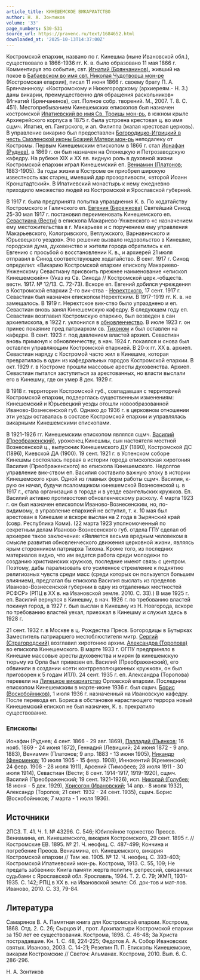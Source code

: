 ```yaml
---
article_title: КИНЕШЕМСКОЕ ВИКАРИАТСТВО
author: Н. А. Зонтиков
volume: '33'
page_numbers: 530-531
source_url: https://pravenc.ru/text/1684652.html
downloaded_at: '2025-10-13T14:37:00Z'
---
```


Костромской епархии, названо по г. Кинешма (ныне Ивановской обл.), существовало в 1866-1936 гг. К. в. было образовано 11 мая 1866 г. Комментируя это событие, свт. [Игнатий (Брянчанинов)](<https://pravenc.ru/text/Игнатий (Брянчанинов).html>), живший на покое в [Бабаевском во имя свт. Николая Чудотворца мон-ре](<https://pravenc.ru/text/Бабаевском во имя свт  Николая Чудотворца мон-ре.html>) (Костромская епархия), писал 11 июня 1866 г. своему брату П. А. Брянчанинову: «Костромскому и Нижегородскому (архиереям.- Н. З.) даны викарии, преимущественно для обращения раскольников» (Игнатий (Брянчанинов), свт. Полное собр. творений. М., 2007. Т. 8. С. 451). Местопребыванием Кинешемских епископов был назначен костромской [Ипатиевский во имя Св. Троицы мон-рь](<https://pravenc.ru/text/Ипатиевский во имя Св  Троицы мон-рь.html>), в южном крыле Архиерейского корпуса в 1875 г. была устроена крестовая ц. во имя сщмч. Ипатия, еп. Гангрского, и ап. Филиппа (малая крестовая церковь). В управление викарию был предоставлен [Богородицко-Игрицкий в честь Смоленской иконы Божией Матери мон-рь](<https://pravenc.ru/text/Богородицко-Игрицкий в честь Смоленской иконы Божией Матери мон-рь.html>) неподалеку от Костромы. Первым Кинешемским епископом в 1866 г. стал [Ионафан (Руднев)](<https://pravenc.ru/text/Ионафан (Руднев).html>), в 1869 г. он был назначен на Олонецкую и Петрозаводскую кафедру. На рубеже XIX и XX вв. видную роль в духовной жизни Костромской епархии играл Кинешемский еп. [Вениамин (Платонов](<https://pravenc.ru/text/Вениамин (Платонов.html>); 1883-1905). За годы жизни в Костроме он приобрел широкую известность как старец, имевший дар прозорливости, «второй Иоанн Кронштадтский». В Ипатиевский монастырь к нему ежедневно приходило множество людей из Костромской и Ярославской губерний.

В 1917 г. была предпринята попытка упразднения К. в. По ходатайству Костромского и Галичского еп. [Евгения (Бережкова)](<https://pravenc.ru/text/Евгения (Бережкова).html>) Святейший Синод 25-30 мая 1917 г. постановил переименовать Кинешемского еп. [Севастиана (Вести)](<https://pravenc.ru/text/Севастиана (Вести).html>) в епископа Макариево-Унженского «с назначением ему местожительства в г. Макарьеве и с поручением ему управления Макарьевского, Кологривского, Ветлужского, Варнавинского и Юрьевецкого уездов». Это решение вызвало недовольство в Кинешме, городская дума, духовенство и жители города обратились к еп. Евгению с просьбой о восстановлении К. в., и архиерей 21 июля отправил в Синод соответствующее ходатайство. В сент. 1917 г. Синод определил: «Викарию Костромской епархии епископу Макариево-Унженскому Севастиану присвоить прежнее наименование «епископ Кинешемский»» (Указ из Св. Синода // Костромской церк.-обществ. вестн. 1917. № 12/13. С. 72-73). Вскоре еп. Евгений добился учреждения в Костромской епархии 2-го вик-ства - [Нерехтского](https://pravenc.ru/text/Нерехтского.html), 17 сент. 1917 г. Севастиан был назначен епископом Нерехтским. В 1917-1919 гг. К. в. не замещалось. В 1919 г. Нерехтское вик-ство было упразднено и еп. Севастиан вновь занял Кинешемскую кафедру. В следующем году еп. Севастиан возглавил Костромскую епархию, был возведен в сан архиепископа, в 1922 г. уклонился в [обновленчество](https://pravenc.ru/text/обновленчество.html). В июле 1923 г. он принес покаяние пред патриархом св. [Тихоном](https://pravenc.ru/text/Тихон.html) и был оставлен на кафедре. В сент. 1923 г. под давлением властей архиеп. Севастиан вновь примкнул к обновленчеству, в нач. 1924 г. покаялся и снова был оставлен управляющим Костромской епархией. В 20-х гг. XX в. архиеп. Севастиан наряду с Костромой часто жил в Кинешме, которая превратилась в один из кафедральных городов Костромской епархии. В окт. 1929 г. в Костроме прошли массовые аресты духовенства. Архиеп. Севастиан пытался заступиться за арестованных, но власти выслали его в Кинешму, где он умер 8 дек. 1929 г.

В 1918 г. территория Костромской губ., совпадавшая с территорией Костромской епархии, подверглась существенным изменениям: Кинешемский и Юрьевецкий уезды отошли новообразованной Иваново-Вознесенской губ. Однако до 1936 г. в церковном отношении эти уезды оставалась в составе Костромской епархии и управлялась викарными Кинешемскими епископами.

В 1921-1926 гг. Кинешемским епископом являлся сщмч. [Василий (Преображенский)](<https://pravenc.ru/text/Василий (Преображенский).html>), уроженец Кинешмы, сын настоятеля местной Вознесенской ц., выпускник Кинешемского ДУ (1890), Костромской ДС (1896), Киевской ДА (1900). 19 сент. 1921 г. в Успенском соборе Кинешмы состоялась первая в истории города епископская хиротония Василия (Преображенского) во епископа Кинешемского. Недолгое управление вик-ством еп. Василия составило важную эпоху в истории Кинешемского края. Одной из главных форм работы сщмч. Василия, к-рую он начал, будучи псаломщиком кинешемской Вознесенской ц. в 1917 г., стала организация в городе и в уезде евангельских кружков. Еп. Василий активно противостоял обновленческому расколу. 4 марта 1923 г. он был назначен епископом Иваново-Вознесенским, но, по-видимому, в управление епархией не вступил, т. к. 10 мая был арестован в Кинешме и вскоре выслан на 2 года в Зырянский край (совр. Республика Коми). (22 марта 1923 уполномоченный по секретным делам Иваново-Вознесенского губ. отдела ГПУ сделал об архиерее такое заключение: «Является весьма вредным человеком в смысле развития обновленческого движения церковной жизни, являясь ярым сторонником патриарха Тихона. Кроме того, из последних материалов видно, что им ведется работа среди молодежи по созданию христианских кружков, последние имеют связь с центром. Поэтому, дабы парализовать его усиленное стремление к поднятию религиозных чувств среди масс (среди которых он пользуется большим влиянием), предлагал бы епископа Василия выслать из пределов Иваново-Вознесенской губернии в одну из отдаленных местностей РСФСР» (РПЦ в XX в. на Ивановской земле. 2010. С. 33).) В мае 1925 г. еп. Василий вернулся в Кинешму, в нач. 1926 г. по требованию властей покинул город, в 1927 г. был выслан в Кинешму из Н. Новгорода, вскоре по требованию властей уехал, приезжал в Кинешму и служил здесь в 1928 г.

21 сент. 1932 г. в Москве в ц. Рождества Пресв. Богородицы в Бутырках Заместитель патриаршего местоблюстителя митр. [Сергий (Страгородский)](<https://pravenc.ru/text/Сергий (Страгородский).html>) возглавил хиротонию архим. [Александра (Торопова)](https://pravenc.ru/text/Александр.html) во епископа Кинешемского. В марте 1933 г. ОГПУ предприняло в Кинешме массовые аресты духовенства и мирян (в кинешемскую тюрьму из Орла был привезен еп. Василий (Преображенский), его обвинили в создании «сети контрреволюционных кружков», он был приговорен к 5 годам ИТЛ). 24 сент. 1935 г. еп. Александра (Торопова) перевели на [Липецкое викариатство](<https://pravenc.ru/text/Липецкое викариатство.html>) Орловской епархии. Последним епископом Кинешемским в марте-июне 1936 г. был сщмч. [Борис (Воскобойников)](<https://pravenc.ru/text/Борис (Воскобойников).html>), 1 июля 1936 г. назначенный на Ивановскую кафедру. После перевода еп. Бориса в обстановке нарастающего террора новый Кинешемский епископ не был назначен, К. в. прекратило существование.

### Епископы

Ионафан (Руднев; 4 сент. 1866 - 29 авг. 1869), [Палладий (Пьянков](<https://pravenc.ru/text/Палладий (Пьянков.html>); 16 нояб. 1869 - 24 июня 1872), Геннадий (Левицкий; 24 июня 1872 - 9 апр. 1883), Вениамин (Платонов; 9 апр. 1883 - 13 июня 1905), [Никандр (Феноменов](<https://pravenc.ru/text/Никандр (Феноменов.html>); 10 июля 1905 - 15 февр. 1908), Иннокентий (Кременский; 24 февр. 1908 - 28 июля 1911), Арсений (Тимофеев; 28 июля 1911 - 30 июля 1914), Севастиан (Вести; 8 сент. 1914-1917, 1919-1920), сщмч. Василий (Преображенский; 19 сент. 1921-1926), исп. [Николай (Голубев](<https://pravenc.ru/text/Николай (Голубев.html>); 18 июня - 5 дек. 1929), [Хрисогон (Ивановский](<https://pravenc.ru/text/Хрисогон (Ивановский.html>); 14 апр.- 8 июля 1932), Александр (Торопов; 21 сент. 1932 - 24 сент. 1935), сщмч. Борис (Воскобойников; 7 марта - 1 июля 1936).

## Источники

2ПСЗ. Т. 41. Ч. 1. № 43296. С. 546; Юбилейное торжество Преосв. Вениамина, еп. Кинешемского, викария Костромского, 29 сент. 1895 г. // Костромские ЕВ. 1895. № 21. Ч. неофиц. С. 487-499; Кончина и погребение Преосв. Вениамина, еп. Кинешемского, викария Костромской епархии // Там же. 1905. № 12. Ч. неофиц. С. 393-403; Костромской Ипатиевский мон-рь. Кострома, 1913. С. 55, 109; Не предать забвению: Книга памяти жертв политич. репрессий, связанных судьбами с Ярославской обл. Ярославль, 1994. Т. 2. С. 79; ЖМП, 1931-1935. С. 142; РПЦ в XX в. на Ивановской земле: Сб. док-тов и мат-лов. Иваново, 2010. С. 33, 79-84.

## Литература

Самарянов В. А. Памятная книга для Костромской епархии. Кострома, 1868. Отд. 2. С. 26; Сырцов И., прот. Архипастыри Костромской епархии за 150 лет ее существования. Кострома, 1898. С. 46-48; За Христа пострадавшие. Кн. 1. С. 48, 224-225; Федотов А. А. Собор Ивановских святых. Иваново, 2003. С. 14-21; Резепин П. П. Епископы Кинешемские, викарии Костромские // Светоч: Альманах. Кострома, 2010. Вып. 6. С. 286-296.

Н. А. Зонтиков
